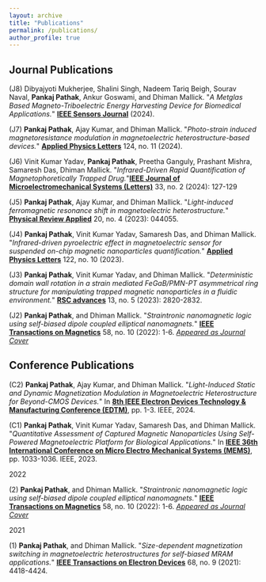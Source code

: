 ```yaml
---
layout: archive
title: "Publications"
permalink: /publications/
author_profile: true
---
```


## Journal Publications
(J8) Dibyajyoti Mukherjee, Shalini Singh, Nadeem Tariq Beigh, Sourav Naval, **Pankaj Pathak**, Ankur Goswami, and Dhiman Mallick. "*A Metglas Based Magneto-Triboelectric Energy Harvesting Device for Biomedical Applications.*" [**IEEE Sensors Journal**](https://ieeexplore.ieee.org/document/10638456) (2024).

(J7) **Pankaj Pathak**, Ajay Kumar, and Dhiman Mallick. "*Photo-strain induced magnetoresistance modulation in magnetoelectric heterostructure-based devices.*" [**Applied Physics Letters**](https://pubs.aip.org/aip/apl/article/124/11/112401/3270349/Photo-strain-induced-magnetoresistance-modulation) 124, no. 11 (2024).

(J6) Vinit Kumar Yadav, **Pankaj Pathak**, Preetha Ganguly, Prashant Mishra, Samaresh Das, Dhiman Mallick. "*Infrared-Driven Rapid Quantification of Magnetophoretically Trapped Drug.*"[**IEEE Journal of Microelectromechanical Systems (Letters)**](https://ieeexplore.ieee.org/abstract/document/10444513) 33, no. 2 (2024): 127-129 

(J5) **Pankaj Pathak**, Ajay Kumar, and Dhiman Mallick. "*Light-induced ferromagnetic resonance shift in magnetoelectric heterostructure.*" [**Physical Review Applied**](https://doi.org/10.1103/PhysRevApplied.20.044055) 20, no. 4 (2023): 044055.

(J4) **Pankaj Pathak**, Vinit Kumar Yadav, Samaresh Das, and Dhiman Mallick. "*Infrared-driven pyroelectric effect in magnetoelectric sensor for suspended on-chip magnetic nanoparticles quantification.*" [**Applied Physics Letters**](https://doi.org/10.1063/5.0141048) 122, no. 10 (2023).

(J3) **Pankaj Pathak**, Vinit Kumar Yadav, and Dhiman Mallick. "*Deterministic domain wall rotation in a strain mediated FeGaB/PMN-PT asymmetrical ring structure for manipulating trapped magnetic nanoparticles in a fluidic environment.*" [**RSC advances**](https://doi.org/10.1039/D3RA00150D) 13, no. 5 (2023): 2820-2832.

(J2) **Pankaj Pathak**, and Dhiman Mallick. "*Straintronic nanomagnetic logic using self-biased dipole coupled elliptical nanomagnets.*" [**IEEE Transactions on Magnetics**](https://doi.org/10.1109/TMAG.2022.3199589) 58, no. 10 (2022): 1-6. [*Appeared as Journal Cover*](https://doi.org/10.1109/TMAG.2022.3207693)




## Conference Publications
(C2) **Pankaj Pathak**, Ajay Kumar, and Dhiman Mallick. "*Light-Induced Static and Dynamic Magnetization Modulation in Magnetoelectric Heterostructure for Beyond-CMOS Devices.*" In [**8th IEEE Electron Devices Technology & Manufacturing Conference (EDTM)**](https://ieeexplore.ieee.org/abstract/document/10512272), pp. 1-3. IEEE, 2024.

(C1) **Pankaj Pathak**, Vinit Kumar Yadav, Samaresh Das, and Dhiman Mallick. "*Quantitative Assessment of Captured Magnetic Nanoparticles Using Self-Powered Magnetoelectric Platform for Biological Applications.*" In [**IEEE 36th International Conference on Micro Electro Mechanical Systems (MEMS)**](https://doi.org/10.1109/MEMS49605.2023.10052508), pp. 1033-1036. IEEE, 2023.

2022

(2) **Pankaj Pathak**, and Dhiman Mallick. "*Straintronic nanomagnetic logic using self-biased dipole coupled elliptical nanomagnets.*" [**IEEE Transactions on Magnetics**](https://doi.org/10.1109/TMAG.2022.3199589) 58, no. 10 (2022): 1-6. [*Appeared as Journal Cover*](https://doi.org/10.1109/TMAG.2022.3207693)

2021

(1) **Pankaj Pathak**, and Dhiman Mallick. "*Size-dependent magnetization switching in magnetoelectric heterostructures for self-biased MRAM applications.*" [**IEEE Transactions on Electron Devices**](https://doi.org/10.1109/TED.2021.3088079) 68, no. 9 (2021): 4418-4424.

